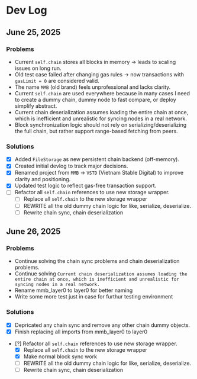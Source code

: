# Dev Log

## June 25, 2025

### Problems
- Current `self.chain` stores all blocks in memory → leads to scaling issues on long run.
- Old test case failed after changing gas rules → now transactions with `gasLimit = 0` are considered valid.
- The name `MMB` (old brand) feels unprofessional and lacks clarity.
- Current `self.chain` are used everywhere because in many cases I need to create a dummy chain, dummy node to fast compare, or deploy simplify abstract.
- Current chain deserialization assumes loading the entire chain at once, which is inefficient and unrealistic for syncing nodes in a real network.
- Block synchronization logic should not rely on serializing/deserializing the full chain, but rather support range-based fetching from peers.

### Solutions
- [x] Added `FileStorage` as new persistent chain backend (off-memory).
- [x] Created initial devlog to track major decisions.
- [x] Renamed project from `MMB` → `VSTD` (Vietnam Stable Digital) to improve clarity and positioning.
- [x] Updated test logic to reflect gas-free transaction support.
- [ ] Refactor all `self.chain` references to use new storage wrapper.
    - [ ] Replace all `self.chain` to the new storage wrapper
    - [ ] REWRITE all the old dummy chain logic for like, serialize, deserialize. 
    - [ ] Rewrite chain sync, chain deserialization

## June 26, 2025

### Problems
- Continue solving the chain sync problems and chain deserialization problems.
- Continue solving `Current chain deserialization assumes loading the entire chain at once, which is inefficient and unrealistic for syncing nodes in a real network.`
- Rename mmb_layer0 to layer0 for better naming
- Write some more test just in case for furthur testing environment

### Solutions
- [x] Depricated any chain sync and remove any other chain dummy objects.
- [x] Finish replacing all imports from mmb_layer0 to layer0
- [?] Refactor all `self.chain` references to use new storage wrapper.
    - [x] Replace all `self.chain` to the new storage wrapper
    - [x] Make normal block sync work
    - [ ] REWRITE all the old dummy chain logic for like, serialize, deserialize. 
    - [ ] Rewrite chain sync, chain deserialization